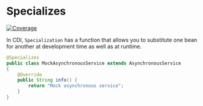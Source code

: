 # Specializes
[![Coverage](https://sonarcloud.io/api/project_badges/measure?project=org.jugistanbul%3Aspecializes&metric=coverage)](https://sonarcloud.io/dashboard?id=org.jugistanbul%3Aspecializes)

In CDI, `Specialization` has a function that allows you to substitute one bean for another at development time as well as at runtime. 

```java
@Specializes
public class MockAsynchronousService extends AsynchronousService
{
    @Override
    public String info() {
        return "Mock asynchronous service";
    }
}
```
 